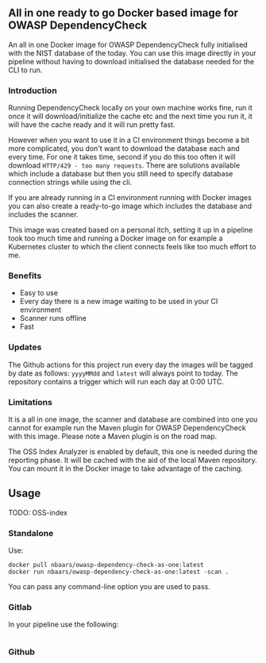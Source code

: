 ## All in one ready to go Docker based image for OWASP DependencyCheck

An all in one Docker image for OWASP DependencyCheck fully initialised with the NIST database of the today. You can use this image directly in your pipeline without having to download initialised the database needed for the CLI to run.

### Introduction

Running DependencyCheck locally on your own machine works fine, run it once it will download/initialize the cache etc and the next time you run it, it will have the cache ready and it will run pretty fast.

However when you want to use it in a CI environment things become a bit more complicated, you don't want to download the database each and every time. For one it takes time, second if you do this too often it will download `HTTP/429 - too many requests`. There are solutions available which include a database but then you still need to specify database connection strings while using the cli.

If you are already running in a CI environment running with Docker images you can also create a ready-to-go image which includes the database and includes the scanner.

This image was created based on a personal itch, setting it up in a pipeline took too much time and running a Docker image on for example a Kubernetes cluster to which the client connects feels like too much effort to me.

### Benefits

- Easy to use 
- Every day there is a new image waiting to be used in your CI environment
- Scanner runs offline
- Fast

### Updates

The Github actions for this project run every day the images will be tagged by date as follows: `yyyyMMdd` and `latest` will always point to today. The repository contains a trigger which will run each day at 0:00 UTC. 

### Limitations

It is a all in one image, the scanner and database are combined into one you cannot for example run the Maven plugin for OWASP DependencyCheck with this image. Please note a Maven plugin is on the road map. 

The OSS Index Analyzer is enabled by default, this one is needed during the reporting phase. It will be cached with the aid of the local Maven repository. You can mount it in the Docker image to take advantage of the caching.

## Usage

TODO: OSS-index

### Standalone

Use: 

```
docker pull nbaars/owasp-dependency-check-as-one:latest
docker run nbaars/owasp-dependency-check-as-one:latest -scan .
```

You can pass any command-line option you are used to pass.

### Gitlab

In your pipeline use the following:

```

```

### Github